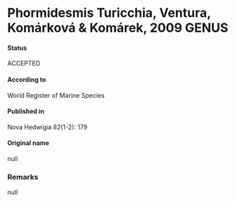 # Phormidesmis Turicchia, Ventura, Komárková & Komárek, 2009 GENUS

#### Status
ACCEPTED

#### According to
World Register of Marine Species

#### Published in
Nova Hedwigia 82(1-2): 179

#### Original name
null

### Remarks
null